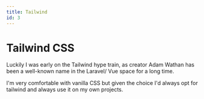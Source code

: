 ```yaml
---
title: Tailwind
id: 3
---
```


# **Tailwind CSS**

Luckily I was early on the Tailwind hype train, as creator Adam Wathan has been a well-known name in the Laravel/ Vue space for a long time.

I'm very comfortable with vanilla CSS but given the choice I'd always opt for tailwind and always use it on my own projects.
